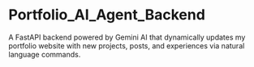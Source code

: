 # Portfolio_AI_Agent_Backend
A FastAPI backend powered by Gemini AI that dynamically updates my portfolio website with new projects, posts, and experiences via natural language commands.
